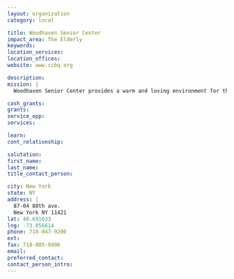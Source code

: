 ```yaml
---
layout: organization
category: local

title: Woodhaven Senior Center
impact_area: The Elderly
keywords: 
location_services: 
location_offices: 
website: www.ccbq.org

description: 
mission: |
  Woodhaven Senior Center provides a warm and loving environment for the seniors in the southwest area of Queens.

cash_grants: 
grants: 
service_opp: 
services: 

learn: 
cont_relationship: 

salutation: 
first_name: 
last_name: 
title_contact_person: 

city: New York
state: NY
address: |
  87-04 88th ave.  
  New York NY 11421
lat: 40.691033
lng: -73.856614
phone: 718-847-9200
ext: 
fax: 718-805-9496
email: 
preferred_contact: 
contact_person_intro: 
---
```

